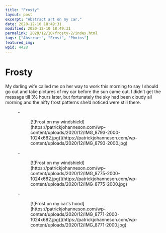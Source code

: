 ```yaml
---
title: "Frosty"
layout: post
excerpt: "Abstract art on my car."
date: 2020-12-10 18:49:31
modified: 2020-12-10 18:49:31
permalink: 2020/12/10/frosty-2/index.html
tags: ["Abstract", "Frost", "Photos"]
featured_img: 
wpid: 4428
---
```


# Frosty

My darling wife called me on her way to work this morning to say I should go out and take pictures of my car before the sun came out. I didn’t get the message till 3½ hours later, but fortunately the sky had been cloudy all morning and the nifty frost patterns she’d noticed were still there.

<figure class="is-layout-flex wp-block-gallery-104 wp-block-gallery columns-3 is-cropped">- <figure>[![Frost on my windshield](https://patrickjohanneson.com/wp-content/uploads/2020/12/IMG_8793-2000-1024x682.jpg)](https://patrickjohanneson.com/wp-content/uploads/2020/12/IMG_8793-2000.jpg)</figure>
- <figure>[![Frost on my windshield](https://patrickjohanneson.com/wp-content/uploads/2020/12/IMG_8775-2000-1024x682.jpg)](https://patrickjohanneson.com/wp-content/uploads/2020/12/IMG_8775-2000.jpg)</figure>
- <figure>[![Frost on my car's hood](https://patrickjohanneson.com/wp-content/uploads/2020/12/IMG_8771-2000-1024x682.jpg)](https://patrickjohanneson.com/wp-content/uploads/2020/12/IMG_8771-2000.jpg)</figure>

</figure>